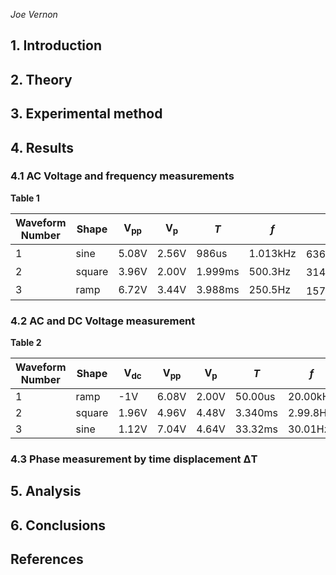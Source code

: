 *Joe Vernon*



## 1. Introduction

## 2. Theory

## 3. Experimental method

## 4. Results
### 4.1 AC Voltage and frequency measurements
**Table 1**

Waveform Number | Shape | V<sub>pp</sub> | V<sub>p</sub> | *T* | *f* | &omega;
---|---|---|---|---|---|---
1|sine|5.08V|2.56V|986us|1.013kHz|6364.87rads<sup>-1</sup>
2|square|3.96V|2.00V|1.999ms|500.3Hz|3143.48rads<sup>-1</sup>
3|ramp|6.72V|3.44V|3.988ms|250.5Hz|1573.94rads<sup>-1</sup>


### 4.2 AC and DC Voltage measurement
**Table 2**

Waveform Number | Shape | V<sub>dc</sub> | V<sub>pp</sub> | V<sub>p</sub> | *T* | *f* 
---|---|---|---|---|---|---
1|ramp|-1V|6.08V|2.00V|50.00us|20.00kHz
2|square|1.96V|4.96V|4.48V|3.340ms|2.99.8Hz
3|sine|1.12V|7.04V|4.64V|33.32ms|30.01Hz


### 4.3 Phase measurement by time displacement &Delta;T

## 5. Analysis

## 6. Conclusions

## References
